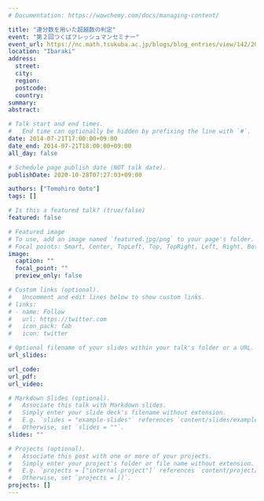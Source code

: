 ```yaml
---
# Documentation: https://wowchemy.com/docs/managing-content/

title: "連分数を用いた超越数の判定"
event: "第２回つくばフレッシュマンセミナー"
event_url: https://nc.math.tsukuba.ac.jp/blogs/blog_entries/view/142/207c6066c426e0cf721d5e8a2343c50d?page_id=39&lang=en
location: "Ibaraki"
address:
  street:
  city:
  region:
  postcode:
  country:
summary:
abstract:

# Talk start and end times.
#   End time can optionally be hidden by prefixing the line with `#`.
date: 2014-07-21T17:00:00+09:00
date_end: 2014-07-21T18:00:00+09:00
all_day: false

# Schedule page publish date (NOT talk date).
publishDate: 2020-10-28T07:27:03+09:00

authors: ["Tomohiro Ooto"]
tags: []

# Is this a featured talk? (true/false)
featured: false

# Featured image
# To use, add an image named `featured.jpg/png` to your page's folder. 
# Focal points: Smart, Center, TopLeft, Top, TopRight, Left, Right, BottomLeft, Bottom, BottomRight.
image:
  caption: ""
  focal_point: ""
  preview_only: false

# Custom links (optional).
#   Uncomment and edit lines below to show custom links.
# links:
# - name: Follow
#   url: https://twitter.com
#   icon_pack: fab
#   icon: twitter

# Optional filename of your slides within your talk's folder or a URL.
url_slides:

url_code:
url_pdf:
url_video:

# Markdown Slides (optional).
#   Associate this talk with Markdown slides.
#   Simply enter your slide deck's filename without extension.
#   E.g. `slides = "example-slides"` references `content/slides/example-slides.md`.
#   Otherwise, set `slides = ""`.
slides: ""

# Projects (optional).
#   Associate this post with one or more of your projects.
#   Simply enter your project's folder or file name without extension.
#   E.g. `projects = ["internal-project"]` references `content/project/deep-learning/index.md`.
#   Otherwise, set `projects = []`.
projects: []
---
```

